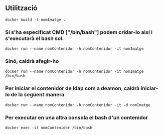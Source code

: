 ## Utilització

    docker build -t nomImatge .

### Si s'ha especificat CMD ["/bin/bash"] podem cridar-lo així i s'executarà el bash sol.

    docker run --name nomContenidor -h nomContenidor -it nomImatge

### Sinó, caldrà afegir-ho

    docker run --name nomContenidor -h nomContenidor -it nomImatge /bin/bash

### Per iniciar el contenidor de ldap com a deamon, caldrà iniciar-lo de la següent manera
  
    docker run --name nomContenidor -h nomContenidor -it -d nomImatge

### Per executar en una altra consola el bash d'un contenidor
  
    docker exec -it nomContenidor /bin/bash
